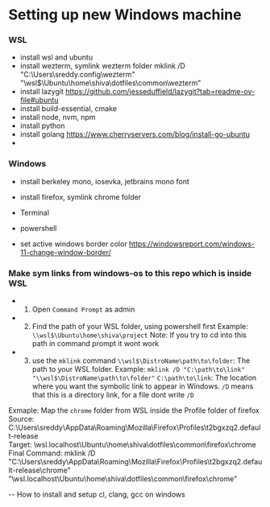 # Setting up new Windows machine

### WSL
- install wsl and ubuntu
- install wezterm, symlink wezterm folder
  mklink /D "C:\Users\sreddy\.config\wezterm" "\\wsl$\Ubuntu\home\shiva\dotfiles\common\wezterm"
- install lazygit
    https://github.com/jesseduffield/lazygit?tab=readme-ov-file#ubuntu
- install build-essential, cmake
- install node, nvm, npm
- install python
- install golang
    https://www.cherryservers.com/blog/install-go-ubuntu
- 

### Windows
- install berkeley mono, iosevka, jetbrains mono font
- install firefox, symlink chrome folder
- Terminal
- powershell

- set active windows border color
    https://windowsreport.com/windows-11-change-window-border/



### Make sym links from windows-os to this repo which is inside WSL

- 1. Open `Command Prompt` as admin
- 2. Find the path of your WSL folder, using powershell first
        Example: `\\wsl$\Ubuntu\home\shiva\project`
        Note: If you try to cd into this path in command prompt it wont work
- 3. use the `mklink` command
    `\\wsl$\DistroName\path\to\folder`: The path to your WSL folder.
    Example: `mklink /D "C:\path\to\link" "\\wsl$\DistroName\path\to\folder"`
    `C:\path\to\link`: The location where you want the symbolic link to appear in Windows.
    `/D` means that this is a directory link, for a file dont write `/D`

Exmaple:
Map the `chrome` folder from WSL inside the Profile folder of firefox
Source:
C:\Users\sreddy\AppData\Roaming\Mozilla\Firefox\Profiles\t2bgxzq2.default-release\
Target:
\\wsl.localhost\Ubuntu\home\shiva\dotfiles\common\firefox\chrome
Final Command:
mklink /D "C:\Users\sreddy\AppData\Roaming\Mozilla\Firefox\Profiles\t2bgxzq2.default-release\chrome" "\\wsl.localhost\Ubuntu\home\shiva\dotfiles\common\firefox\chrome"


-- How to install and setup cl, clang, gcc on windows
